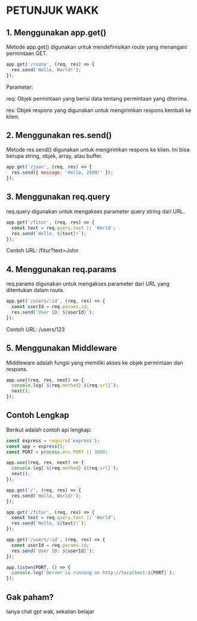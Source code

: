 # PETUNJUK WAKK

## 1. Menggunakan app.get()

Metode app.get() digunakan untuk mendefinisikan route yang menangani permintaan GET.

```javascript
app.get('/route', (req, res) => {
  res.send('Hello, World!');
});
```

Parameter:

req: Objek permintaan yang berisi data tentang permintaan yang diterima.

res: Objek respons yang digunakan untuk mengirimkan respons kembali ke klien.


## 2. Menggunakan res.send()

Metode res.send() digunakan untuk mengirimkan respons ke klien. Ini bisa berupa string, objek, array, atau buffer.

```javascript
app.get('/json', (req, res) => {
  res.send({ message: 'Hello, JSON!' });
});
```

## 3. Menggunakan req.query

req.query digunakan untuk mengakses parameter query string dari URL.

```javascript
app.get('/fitur', (req, res) => {
  const text = req.query.text || 'World';
  res.send(`Hello, ${text}!`);
});
```

Contoh URL: /fitur?text=John

## 4. Menggunakan req.params

req.params digunakan untuk mengakses parameter dari URL yang ditentukan dalam route.

```javascript
app.get('/users/:id', (req, res) => {
  const userId = req.params.id;
  res.send(`User ID: ${userId}`);
});
```

Contoh URL: /users/123

## 5. Menggunakan Middleware

Middleware adalah fungsi yang memiliki akses ke objek permintaan dan respons.

```javascript
app.use((req, res, next) => {
  console.log(`${req.method} ${req.url}`);
  next();
});
```

## Contoh Lengkap

Berikut adalah contoh api lengkap:

```javascript
const express = require('express');
const app = express();
const PORT = process.env.PORT || 3000;

app.use((req, res, next) => {
  console.log(`${req.method} ${req.url}`);
  next();
});

app.get('/', (req, res) => {
  res.send('Hello, World!');
});

app.get('/fitur', (req, res) => {
  const text = req.query.text || 'World';
  res.send(`Hello, ${text}!`);
});

app.get('/users/:id', (req, res) => {
  const userId = req.params.id;
  res.send(`User ID: ${userId}`);
});

app.listen(PORT, () => {
  console.log(`Server is running on http://localhost:${PORT}`);
});
```

## Gak paham?

tanya chat gpt wak, sekalian belajar
